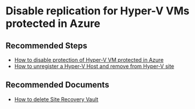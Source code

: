 <properties
    pageTitle="Disable replication_H2A"
    description="Disable replication_H2A"
    service="microsoft.recoveryservices"
    resource="vaults"
    authors="v-bllydi,TobyTu"
    ms.author="aaronmax"
    displayOrder=""
    selfHelpType="generic"
    supportTopicIds="32680604"
    resourceTags=""
    productPesIds="16370"
    cloudEnvironments="public"
    articleId="75842b51-f522-4acb-9ef4-f78c5e87ec25"
/>

# Disable replication for Hyper-V VMs protected in Azure

## **Recommended Steps**

- [How to disable protection of Hyper-V VM protected in Azure](https://docs.microsoft.com/azure/site-recovery/site-recovery-manage-registration-and-protection#disable-protection-for-a-hyper-v-virtual-machine-hyper-v-to-azure)
- [How to unregister a Hyper-V Host and remove from Hyper-V site](https://docs.microsoft.com/azure/site-recovery/site-recovery-manage-registration-and-protection#unregister-a-hyper-v-host-in-a-hyper-v-site)

## **Recommended Documents**

- [How to delete Site Recovery Vault](https://docs.microsoft.com/azure/site-recovery/delete-vault)
